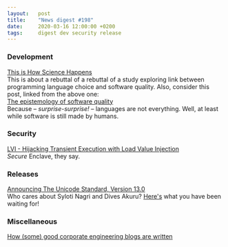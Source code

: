 ```yaml
---
layout:   post
title:    "News digest #198"
date:     2020-03-16 12:00:00 +0200
tags:     digest dev security release
---
```


### Development

[This is How Science Happens](https://www.hillelwayne.com/post/this-is-how-science-happens/)<br/>
This is about a rebuttal of a rebuttal of a study exploring link between programming language choice and software quality. Also, consider this post, linked from the above one:<br/>
[The epistemology of software quality](https://increment.com/teams/the-epistemology-of-software-quality/)<br/>
Because – _surprise-surprise!_ – languages are not everything. Well, at least while software is still made by humans.

### Security

[LVI - Hijacking Transient Execution with Load Value Injection](https://lviattack.eu)</br>
_Secure_ Enclave, they say.

### Releases

[Announcing The Unicode Standard, Version 13.0](http://blog.unicode.org/2020/03/announcing-unicode-standard-version-130.html)<br/>
Who cares about Syloti Nagri and Dives Akuru? [Here's](https://www.unicode.org/emoji/charts/emoji-released.html) what you have been waiting for!

### Miscellaneous

[How (some) good corporate engineering blogs are written](https://danluu.com/corp-eng-blogs/)
